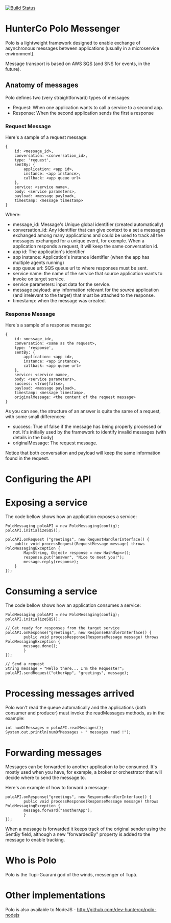 [![Build Status](https://travis-ci.org/dev-hunterco/polo-java.svg?branch=master)](https://travis-ci.org/dev-hunterco/polo-java)

# HunterCo Polo Messenger

Polo is a lightweight framework designed to enable exchange of asynchronous messages between applications (usually in a microservice environment).

Message transport is based on AWS SQS (and SNS for events, in the future).

## Anatomy of messages

Polo defines two (very straightforward) types of messages:

* Request: When one application wants to call a service to a second app.
* Response: When the second application sends the first a response 

### Request Message

Here's a sample of a request message:

```
{ 
    id: <message_id>,
    conversation: <conversation_id>,
    type: 'request',
    sentBy: { 
        application: <app id>,
        instance: <app instance>,
        callback: <app queue url> 
    },
    service: <service name>,
    body: <service parameters>,
    payload: <message payload>,
    timestamp: <message timestamp>
}
```

Where:
* message_id: Message's Unique global identifier (created automatically)
* conversation_id: Any identifier that can give context to a set a messages exchanged among many applications and could be used to track all the messages exchanged for a unique event, for exemple. When a application responds a request, it will keep the same conversation id.
* app id: The application's identifier
* app instance: Application's instance identifier (when the app has multiple agents running)
* app queue url: SQS queue url to where responses must be sent.
* service name: the name of the service that source application wants to invoke on target service.
* service parameters: input data for the service.
* message payload: any information relevant for the *source* application (and irrelevant to the target) that must be attached to the response.
* timestamp: when the message was created.

### Response Message

Here's a sample of a response message:

```
{ 
    id: <message_id>,
    conversation: <same as the request>,
    type: 'response',
    sentBy: { 
        application: <app id>,
        instance: <app instance>,
        callback: <app queue url> 
    },
    service: <service name>,
    body: <service parameters>,
    success: <true|false>,
    payload: <message payload>,
    timestamp: <message timestamp>,
    originalMessage: <the content of the request message>
}
```

As you can see, the structure of an answer is quite the same of a request, with some small differences:
* success: True of false if the message has being properly processed or not. It's initially used by the framework to identify invalid messages (with details in the body)
* originalMessage: The request message.

Notice that both conversation and payload will keep the same information found in the request.

# Configuring the API

<pending>

# Exposing a service

The code bellow shows how an application exposes a service:

```
PoloMessaging poloAPI = new PoloMessaging(config);
poloAPI.initializeSQS();

poloAPI.onRequest ("greetings", new RequestHandlerInterface() {
	public void processRequest(RequestMessage message) throws PoloMessagingException {
	    Map<String, Object> response = new HashMap<>();
	    response.put("answer", "Nice to meet you!");
        message.reply(response);
	}
});

```

# Consuming a service

The code bellow shows how an application consumes a service:

```
PoloMessaging poloAPI = new PoloMessaging(config);
poloAPI.initializeSQS();

// Get ready for responses from the target service
poloAPI.onResponse("greetings", new ResponseHandlerInterface() {
    	public void processResponse(ResponseMessage message) throws PoloMessagingException {
		message.done();
    	}        	
});
   
// Send a request
String message = "Hello there... I'm the Requester";
poloAPI.sendRequest("otherApp", "greetings", message);

```

# Processing messages arrived

Polo won't read the queue automatically and the applications (both consumer and producer) must invoke the readMessages methods, as in the example:

```
int numOfMessages = poloAPI.readMessages();
System.out.println(numOfMessages + " messages read !");    
```

# Forwarding messages

Messages can be forwarded to another application to be consumed. It's mostly used when you have, for example, a broker or orchestrator that will decide where to send the message to.

Here's an example of how to forward a message:

```
poloAPI.onResponse("greetings", new ResponseHandlerInterface() {
    	public void processResponse(ResponseMessage message) throws PoloMessagingException {
		message.forward("anotherApp");
    	}        	
});
```

When a message is forwarded it keeps track of the original sender using the SentBy field, although a new "forwardedBy" property is added to the message to enable tracking.

# Who is Polo

Polo is the Tupi-Guarani god of the winds, messenger of Tupã.

# Other implementations

Polo is also available to NodeJS - http://github.com/dev-hunterco/polo-nodejs
